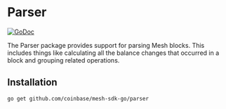 # Parser

[![GoDoc](https://img.shields.io/badge/go.dev-reference-007d9c?logo=go&logoColor=white&style=shield)](https://pkg.go.dev/github.com/coinbase/mesh-sdk-go/parser?tab=doc)

The Parser package provides support for parsing Mesh blocks. This includes
things like calculating all the balance changes that occurred in a block and
grouping related operations.

## Installation

```shell
go get github.com/coinbase/mesh-sdk-go/parser
```
